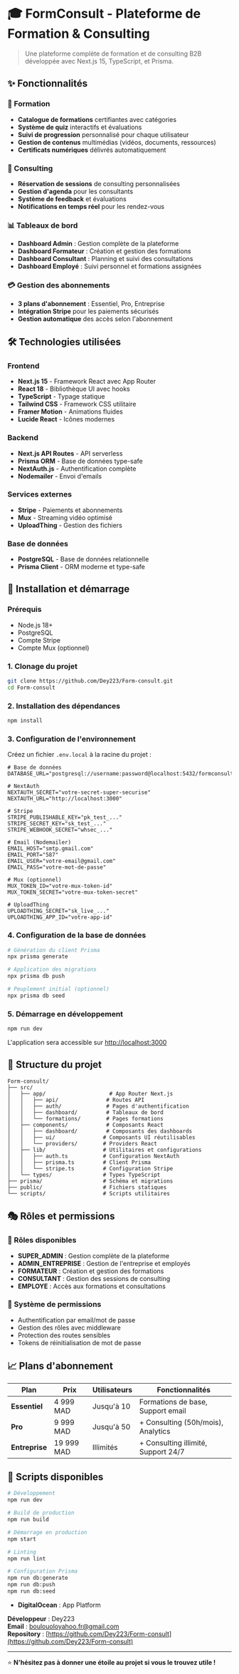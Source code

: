 # 🎓 FormConsult - Plateforme de Formation & Consulting 

> Une plateforme complète de formation et de consulting B2B développée avec Next.js 15, TypeScript, et Prisma.



## ✨ Fonctionnalités

### 🎯 Formation
- **Catalogue de formations** certifiantes avec catégories
- **Système de quiz** interactifs et évaluations
- **Suivi de progression** personnalisé pour chaque utilisateur
- **Gestion de contenus** multimédias (vidéos, documents, ressources)
- **Certificats numériques** délivrés automatiquement

### 👥 Consulting
- **Réservation de sessions** de consulting personnalisées
- **Gestion d'agenda** pour les consultants
- **Système de feedback** et évaluations
- **Notifications en temps réel** pour les rendez-vous

### 📊 Tableaux de bord
- **Dashboard Admin** : Gestion complète de la plateforme
- **Dashboard Formateur** : Création et gestion des formations
- **Dashboard Consultant** : Planning et suivi des consultations
- **Dashboard Employé** : Suivi personnel et formations assignées

### 💳 Gestion des abonnements
- **3 plans d'abonnement** : Essentiel, Pro, Entreprise
- **Intégration Stripe** pour les paiements sécurisés
- **Gestion automatique** des accès selon l'abonnement

## 🛠️ Technologies utilisées

### Frontend
- **Next.js 15** - Framework React avec App Router
- **React 18** - Bibliothèque UI avec hooks
- **TypeScript** - Typage statique
- **Tailwind CSS** - Framework CSS utilitaire
- **Framer Motion** - Animations fluides
- **Lucide React** - Icônes modernes

### Backend
- **Next.js API Routes** - API serverless
- **Prisma ORM** - Base de données type-safe
- **NextAuth.js** - Authentification complète
- **Nodemailer** - Envoi d'emails

### Services externes
- **Stripe** - Paiements et abonnements
- **Mux** - Streaming vidéo optimisé
- **UploadThing** - Gestion des fichiers

### Base de données
- **PostgreSQL** - Base de données relationnelle
- **Prisma Client** - ORM moderne et type-safe

## 🚀 Installation et démarrage

### Prérequis
- Node.js 18+
- PostgreSQL
- Compte Stripe
- Compte Mux (optionnel)

### 1. Clonage du projet
```bash
git clone https://github.com/Dey223/Form-consult.git
cd Form-consult
```

### 2. Installation des dépendances
```bash
npm install
```

### 3. Configuration de l'environnement
Créez un fichier `.env.local` à la racine du projet :

```env
# Base de données
DATABASE_URL="postgresql://username:password@localhost:5432/formconsult"

# NextAuth
NEXTAUTH_SECRET="votre-secret-super-securise"
NEXTAUTH_URL="http://localhost:3000"

# Stripe
STRIPE_PUBLISHABLE_KEY="pk_test_..."
STRIPE_SECRET_KEY="sk_test_..."
STRIPE_WEBHOOK_SECRET="whsec_..."

# Email (Nodemailer)
EMAIL_HOST="smtp.gmail.com"
EMAIL_PORT="587"
EMAIL_USER="votre-email@gmail.com"
EMAIL_PASS="votre-mot-de-passe"

# Mux (optionnel)
MUX_TOKEN_ID="votre-mux-token-id"
MUX_TOKEN_SECRET="votre-mux-token-secret"

# UploadThing
UPLOADTHING_SECRET="sk_live_..."
UPLOADTHING_APP_ID="votre-app-id"
```

### 4. Configuration de la base de données
```bash
# Génération du client Prisma
npx prisma generate

# Application des migrations
npx prisma db push

# Peuplement initial (optionnel)
npx prisma db seed
```

### 5. Démarrage en développement
```bash
npm run dev
```

L'application sera accessible sur [http://localhost:3000](http://localhost:3000)

## 📁 Structure du projet

```
Form-consult/
├── src/
│   ├── app/                    # App Router Next.js
│   │   ├── api/               # Routes API
│   │   ├── auth/              # Pages d'authentification
│   │   ├── dashboard/         # Tableaux de bord
│   │   └── formations/        # Pages formations
│   ├── components/            # Composants React
│   │   ├── dashboard/         # Composants des dashboards
│   │   ├── ui/               # Composants UI réutilisables
│   │   └── providers/        # Providers React
│   ├── lib/                  # Utilitaires et configurations
│   │   ├── auth.ts           # Configuration NextAuth
│   │   ├── prisma.ts         # Client Prisma
│   │   └── stripe.ts         # Configuration Stripe
│   └── types/                # Types TypeScript
├── prisma/                   # Schéma et migrations
├── public/                   # Fichiers statiques
└── scripts/                  # Scripts utilitaires
```

## 🎭 Rôles et permissions

### 👤 Rôles disponibles
- **SUPER_ADMIN** : Gestion complète de la plateforme
- **ADMIN_ENTREPRISE** : Gestion de l'entreprise et employés
- **FORMATEUR** : Création et gestion des formations
- **CONSULTANT** : Gestion des sessions de consulting
- **EMPLOYE** : Accès aux formations et consultations

### 🔐 Système de permissions
- Authentification par email/mot de passe
- Gestion des rôles avec middleware
- Protection des routes sensibles
- Tokens de réinitialisation de mot de passe

## 📈 Plans d'abonnement

| Plan | Prix | Utilisateurs | Fonctionnalités |
|------|------|-------------|-----------------|
| **Essentiel** | 4 999 MAD | Jusqu'à 10 | Formations de base, Support email |
| **Pro** | 9 999 MAD | Jusqu'à 50 | + Consulting (50h/mois), Analytics |
| **Entreprise** | 19 999 MAD | Illimités | + Consulting illimité, Support 24/7 |

## 🧪 Scripts disponibles

```bash
# Développement
npm run dev

# Build de production
npm run build

# Démarrage en production
npm start

# Linting
npm run lint

# Configuration Prisma
npm run db:generate
npm run db:push
npm run db:seed
```


- **DigitalOcean** : App Platform





**Développeur** : Dey223  
**Email** : boulouoloyahoo.fr@gmail.com  
**Repository** : [https://github.com/Dey223/Form-consult](https://github.com/Dey223/Form-consult)

---

⭐ **N'hésitez pas à donner une étoile au projet si vous le trouvez utile !** 